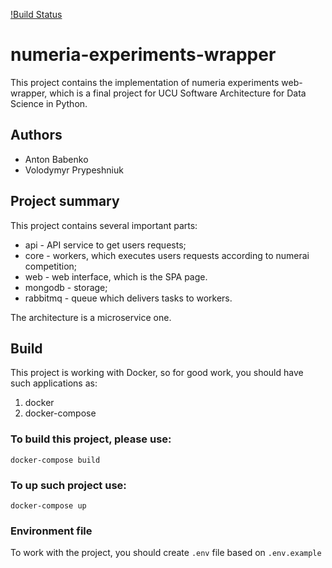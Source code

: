 [!Build Status](https://github.com/unexpectedjourney/numerai-experiments-wrapper/actions/workflows/tests.yml/badge.svg?branch=main)

# numeria-experiments-wrapper

This project contains the implementation of numeria experiments web-wrapper, which is a final project for UCU Software Architecture for Data Science in Python.

## Authors
- Anton Babenko
- Volodymyr Prypeshniuk

## Project summary
This project contains several important parts:
- api - API service to get users requests;
- core - workers, which executes users requests according to numerai competition;
- web - web interface, which is the SPA page.
- mongodb - storage;
- rabbitmq - queue which delivers tasks to workers.

The architecture is a microservice one.

## Build
This project is working with Docker, so for good work, you should have such applications as:
1. docker
2. docker-compose

### To build this project, please use:
```
docker-compose build
```

### To up such project use:
```
docker-compose up
```

### Environment file
To work with the project, you should create `.env` file based on `.env.example`

